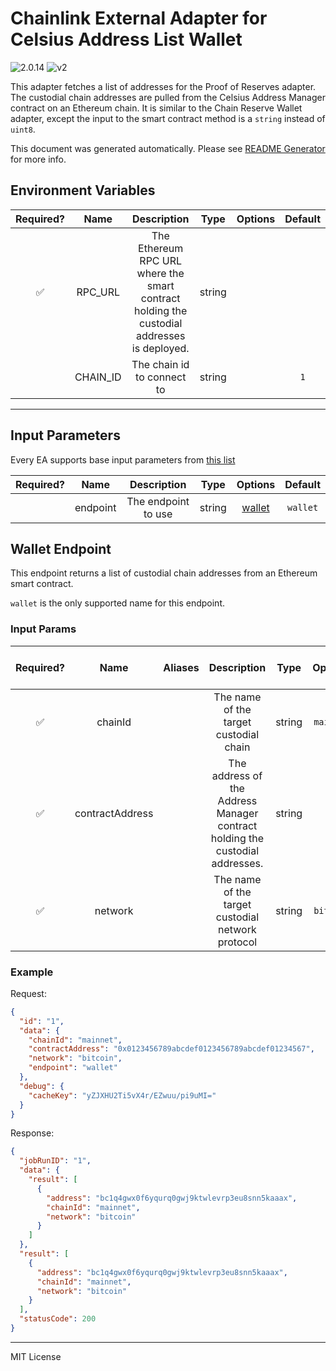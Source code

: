 # Chainlink External Adapter for Celsius Address List Wallet

![2.0.14](https://img.shields.io/github/package-json/v/smartcontractkit/external-adapters-js?filename=packages/sources/celsius-address-list/package.json) ![v2](https://img.shields.io/badge/framework%20version-v2-blueviolet)

This adapter fetches a list of addresses for the Proof of Reserves adapter. The custodial chain addresses are pulled from the Celsius Address Manager contract on an Ethereum chain. It is similar to the Chain Reserve Wallet adapter, except the input to the smart contract method is a `string` instead of `uint8`.

This document was generated automatically. Please see [README Generator](../../scripts#readme-generator) for more info.

## Environment Variables

| Required? |   Name   |                                        Description                                         |  Type  | Options | Default |
| :-------: | :------: | :----------------------------------------------------------------------------------------: | :----: | :-----: | :-----: |
|    ✅     | RPC_URL  | The Ethereum RPC URL where the smart contract holding the custodial addresses is deployed. | string |         |         |
|           | CHAIN_ID |                                 The chain id to connect to                                 | string |         |   `1`   |

---

## Input Parameters

Every EA supports base input parameters from [this list](../../core/bootstrap#base-input-parameters)

| Required? |   Name   |     Description     |  Type  |          Options           | Default  |
| :-------: | :------: | :-----------------: | :----: | :------------------------: | :------: |
|           | endpoint | The endpoint to use | string | [wallet](#wallet-endpoint) | `wallet` |

## Wallet Endpoint

This endpoint returns a list of custodial chain addresses from an Ethereum smart contract.

`wallet` is the only supported name for this endpoint.

### Input Params

| Required? |      Name       | Aliases |                                 Description                                  |  Type  |  Options  | Default | Depends On | Not Valid With |
| :-------: | :-------------: | :-----: | :--------------------------------------------------------------------------: | :----: | :-------: | :-----: | :--------: | :------------: |
|    ✅     |     chainId     |         |                    The name of the target custodial chain                    | string | `mainnet` |         |            |                |
|    ✅     | contractAddress |         | The address of the Address Manager contract holding the custodial addresses. | string |           |         |            |                |
|    ✅     |     network     |         |              The name of the target custodial network protocol               | string | `bitcoin` |         |            |                |

### Example

Request:

```json
{
  "id": "1",
  "data": {
    "chainId": "mainnet",
    "contractAddress": "0x0123456789abcdef0123456789abcdef01234567",
    "network": "bitcoin",
    "endpoint": "wallet"
  },
  "debug": {
    "cacheKey": "yZJXHU2Ti5vX4r/EZwuu/pi9uMI="
  }
}
```

Response:

```json
{
  "jobRunID": "1",
  "data": {
    "result": [
      {
        "address": "bc1q4gwx0f6yqurq0gwj9ktwlevrp3eu8snn5kaaax",
        "chainId": "mainnet",
        "network": "bitcoin"
      }
    ]
  },
  "result": [
    {
      "address": "bc1q4gwx0f6yqurq0gwj9ktwlevrp3eu8snn5kaaax",
      "chainId": "mainnet",
      "network": "bitcoin"
    }
  ],
  "statusCode": 200
}
```

---

MIT License
